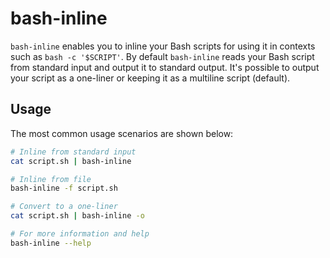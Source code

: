 # bash-inline

`bash-inline` enables you to inline your Bash scripts for using it in contexts such as `bash -c '$SCRIPT'`. 
By default `bash-inline` reads your Bash script from standard input and output it to standard output.
It's possible to output your script as a one-liner or keeping it as a multiline script (default).

## Usage

The most common usage scenarios are shown below:
```bash
# Inline from standard input
cat script.sh | bash-inline

# Inline from file
bash-inline -f script.sh

# Convert to a one-liner
cat script.sh | bash-inline -o 

# For more information and help
bash-inline --help
```
